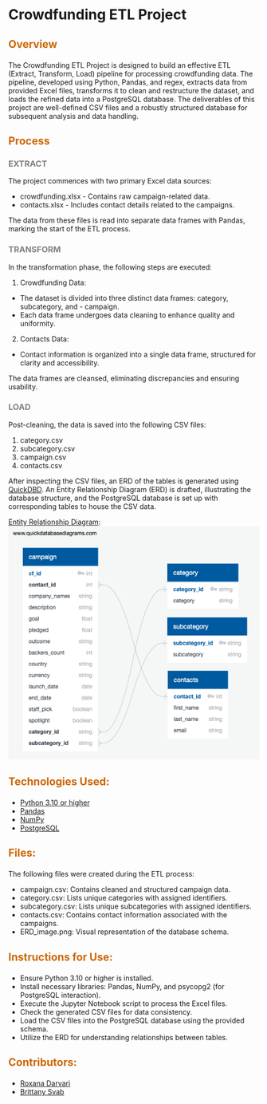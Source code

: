 # Crowdfunding ETL Project

## <p style="color:#CC6600">Overview</p> 

The Crowdfunding ETL Project is designed to build an effective ETL (Extract, Transform, Load) pipeline for processing crowdfunding data. The pipeline, developed using Python, Pandas, and regex, extracts data from provided Excel files, transforms it to clean and restructure the dataset, and loads the refined data into a PostgreSQL database. The deliverables of this project are well-defined CSV files and a robustly structured database for subsequent analysis and data handling.

## <p style="color:#CC6600">Process</p> 

### <p style="color:gray">EXTRACT</p> 

The project commences with two primary Excel data sources:

- crowdfunding.xlsx - Contains raw campaign-related data.
- contacts.xlsx - Includes contact details related to the campaigns.

The data from these files is read into separate data frames with Pandas, marking the 
start of the ETL process.
### <p style="color:gray">TRANSFORM</p> 

In the transformation phase, the following steps are executed:

1. Crowdfunding Data:

- The dataset is divided into three distinct data frames: category, subcategory, and - campaign.
- Each data frame undergoes data cleaning to enhance quality and uniformity.
2. Contacts Data:

- Contact information is organized into a single data frame, structured for clarity and accessibility.

The data frames are cleansed, eliminating discrepancies and ensuring usability.

### <p style="color:gray">LOAD</p> 

Post-cleaning, the data is saved into the following CSV files:

1. category.csv
2. subcategory.csv
3. campaign.csv
4. contacts.csv

 After inspecting the CSV files, an ERD of the tables is generated using [QuickDBD](https://www.quickdatabasediagrams.com/). An Entity Relationship Diagram (ERD) is drafted, illustrating the database structure, and the PostgreSQL database is set up with corresponding tables to house the CSV data.

<ins>Entity Relationship Diagram</ins>:<br>
![ERD](ERD/ERD_image.png) <br>  


## <p style="color:#CC6600">Technologies Used:</p> 

- [Python 3.10 or higher](https://www.python.org/)
- [Pandas](https://pandas.pydata.org/)
- [NumPy](https://www.numpy.org)
- [PostgreSQL](https://www.postgresql.org/)

## <p style="color:#CC6600">Files:</p>

The following files were created during the ETL process:

- campaign.csv: Contains cleaned and structured campaign data.
- category.csv: Lists unique categories with assigned identifiers.
- subcategory.csv: Lists unique subcategories with assigned identifiers.
- contacts.csv: Contains contact information associated with the campaigns.
- ERD_image.png: Visual representation of the database schema.

## <p style="color:#CC6600">Instructions for Use:</p>
- Ensure Python 3.10 or higher is installed.
- Install necessary libraries: Pandas, NumPy, and psycopg2 (for PostgreSQL interaction).
- Execute the Jupyter Notebook script to process the Excel files.
- Check the generated CSV files for data consistency.
- Load the CSV files into the PostgreSQL database using the provided schema.
- Utilize the ERD for understanding relationships between tables.

## <p style="color:#CC6600">Contributors:</p> 

- [Roxana Darvari](https://github.com/roxanadrv)
- [Brittany Svab](https://github.com/bsvab)
